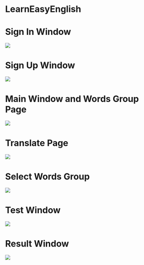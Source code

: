 # LearnEasyEnglish
<h1>Sign In Window</h1>
<img src="https://github.com/javohirtohirovich/LearnEasyEnglish/assets/124333197/0000860c-7389-4fbc-9995-fcf79500b72a">
<h1>Sign Up Window</h1>
<img src="https://github.com/javohirtohirovich/LearnEasyEnglish/assets/124333197/50b38ce7-3151-4c31-9ed8-b667cd21a27e">
<h1>Main Window and Words Group Page</h1>
<img src="https://github.com/javohirtohirovich/LearnEasyEnglish/assets/124333197/486d8a9e-59dc-4ac1-b3ec-99289a61be8d">
<h1>Translate Page</h1>
<img src="https://github.com/javohirtohirovich/LearnEasyEnglish/assets/124333197/94712b9c-6604-4eeb-86c6-603ac2a41809">
<h1>Select Words Group</h1>
<img src="https://github.com/javohirtohirovich/LearnEasyEnglish/assets/124333197/6d4df5ab-82fe-4588-b296-69ec88c284ba">
<h1>Test Window</h1>
<img src="https://github.com/javohirtohirovich/LearnEasyEnglish/assets/124333197/bfa4bb1b-4ad5-4753-b31b-aeaa4a08908d">
<h1>Result Window</h1>
<img src="https://github.com/javohirtohirovich/LearnEasyEnglish/assets/124333197/3176dcbf-96bf-40a5-9582-bcaa202a7acf">

